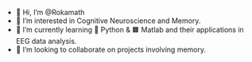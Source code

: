 - 👋 Hi, I’m @Rokamath
- 👀 I’m interested in Cognitive Neuroscience and Memory.
- 🌱 I’m currently learning 🐍 Python & 🟧 Matlab and their applications in EEG data analysis.
- 💞️ I’m looking to collaborate on projects involving memory.
